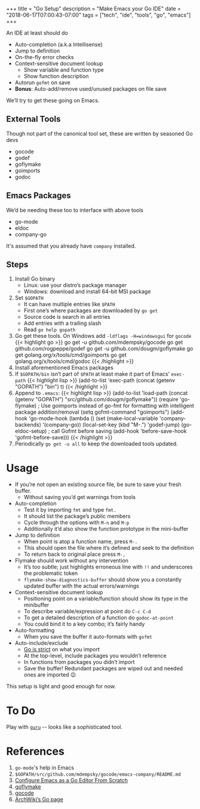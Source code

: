 +++
title = "Go Setup"
description = "Make Emacs your Go IDE"
date = "2018-06-17T07:00:43-07:00"
tags = ["tech", "ide", "tools", "go", "emacs"]
+++

An IDE at least should do

- Auto-completion (a.k.a Intellisense)
- Jump to definition
- On-the-fly error checks
- Context-sensitive document lookup
    + Show variable and function type
    + Show function description 
- Autorun `gofmt` on save
- **Bonus**: Auto-add/remove used/unused packages on file save

We’ll try to get these going on Emacs.

## External Tools

Though not part of the canonical tool set, these are written by seasoned Go devs

* gocode
* godef
* goflymake
* goimports
* godoc

## Emacs Packages

We’d be needing these too to interface with above tools

* go-mode
* eldoc
* company-go

It's assumed that you already have `company` installed.

## Steps

1. Install Go binary
    + Linux: use your distro’s package manager
    + Windows: download and install 64-bit MSI package
2. Set `$GOPATH`
    + It can have multiple entries like `$PATH`
    + First one’s where packages are downloaded by `go get`
    + Source code is search in all entries
    + Add entries with a trailing slash
    + Read `go help gopath`
3. Go get these tools.  On Windows add `-ldflags -H=windowsgui` for `gocode`
{{< highlight go >}}
go get -u github.com/mdempsky/gocode
go get github.com/rogpeppe/godef
go get -u github.com/dougm/goflymake
go get golang.org/x/tools/cmd/goimports
go get golang.org/x/tools/cmd/godoc
{{< /highlight >}}
4. Install aforementioned Emacs packages
5. If `$GOPATH/bin` isn’t part of `$PATH` at least make it part of Emacs' `exec-path`
{{< highlight lisp >}}
(add-to-list 'exec-path (concat (getenv "GOPATH") "bin") t)
{{< /highlight >}}
6. Append to `.emacs`:
{{< highlight lisp >}}
(add-to-list 'load-path (concat (getenv "GOPATH") "src/github.com/dougm/goflymake"))
(require 'go-flymake)
; Use goimports instead of go-fmt for formatting with intelligent package addition/removal
(setq gofmt-command "goimports")
(add-hook 'go-mode-hook (lambda ()
                          (set (make-local-variable 'company-backends) '(company-go))
                          (local-set-key (kbd "M-.") 'godef-jump)
                          (go-eldoc-setup)
                          ; call Gofmt before saving
                          (add-hook 'before-save-hook 'gofmt-before-save)))
{{< /highlight >}}
7. Periodically `go get -u all` to keep the downloaded tools updated.

# Usage

* If you’re not open an existing source file, be sure to save your fresh buffer.
    - Without saving you’d get warnings from tools
* Auto-completion
    - Test it by importing `fmt` and type `fmt.`
    - It should list the package’s public members
    - Cycle through the options with `M-n` and `M-p`
    - Additionally it’d also show the function prototype in the mini-buffer
* Jump to definition
    - When point is atop a function name, press `M-.`
    - This should open the file where it’s defined and seek to the definition
    - To return back to original place press `M-,`
* Flymake should work without any intervention
    - It’s too subtle; just highlights erroneous line with `!!` and underscores the problematic token
    - `flymake-show-diagnostics-buffer` should show you a constantly updated buffer with the actual errors/warnings
* Context-sensitive document lookup
    - Positioning point on a variable/function should show its type in the minibuffer
    - To describe variable/expression at point do `C-c C-d`
    - To get a detailed description of a function do `godoc-at-point`
    - You could bind it to a key combo; it’s fairly handy
* Auto-formatting
    - When you save the buffer it auto-formats with `gofmt`
* Auto-include/exclude
    - [Go is strict](https://golang.org/doc/effective_go.html?#blank_unused) on what you import
    - At the top-level, include packages you wouldn’t reference
    - In functions from packages you didn’t import
    - Save the buffer!  Redundant packages are wiped out and needed ones are imported 😉

This setup is light and good enough for now.

# To Do

Play with [`guru`](https://godoc.org/golang.org/x/tools/cmd/guru) -- looks like a sophisticated tool.

# References

1. `go-mode`'s help in Emacs
2. `$GOPATH/src/github.com/mdempsky/gocode/emacs-company/README.md`
3. [Configure Emacs as a Go Editor From Scratch](https://tleyden.github.io/blog/2014/05/27/configure-emacs-as-a-go-editor-from-scratch-part-2/)
4. [goflymake](https://github.com/dougm/goflymake)
5. [gocode](https://github.com/mdempsky/gocode)
6. [ArchWiki’s Go page](https://wiki.archlinux.org/index.php/Go)
